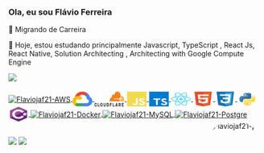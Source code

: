 ### Ola, eu sou Flávio Ferreira
🔭 Migrando de Carreira

🌱 Hoje, estou estudando principalmente Javascript, TypeScript , React Js, React Native, Solution Architecting , Architecting with Google Compute Engine
<div align="">
  <a href="https://github.com/flaviojaf21">
  <img height="180em" src="https://github-readme-stats.vercel.app/api?username=flaviojaf21&show_icons=true&theme=dracula&include_all_commits=true&count_private=true"/>
  <!--img height="180em" src="https://github-readme-stats.vercel.app/api/top-langs/?username=flaviojaf21&layout=compact&langs_count=7&theme=dracula"/-->
</div>
 
 
<div style="display: inline_block" ><br>
<img align="center" alt="Flaviojaf21-AWS" height="90" width="120" src="https://cdn.jsdelivr.net/gh/devicons/devicon/icons/amazonwebservices/amazonwebservices-original-wordmark.svg" />
  <img align="center" alt="flaviojaf-GCP" height="30" width="40" src="https://github.com/flaviojaf21/Devicons/blob/main/GCP/google-cloud-platform.svg">
  <img align="center" alt="flaviojaf-Cloudflare" height="30" width="60" src="https://github.com/flaviojaf21/Devicons/blob/main/Cloudflare/cloudflare-official.svg"> 
  <img align="center" alt="Flaviojaf21-Js" height="30" width="40" src="https://raw.githubusercontent.com/devicons/devicon/master/icons/javascript/javascript-plain.svg">
  <img align="center" alt="Flaviojaf21-Ts" height="30" width="40" src="https://raw.githubusercontent.com/devicons/devicon/master/icons/typescript/typescript-plain.svg">
  <img align="center" alt="Flaviojaf21-React" height="30" width="40" src="https://raw.githubusercontent.com/devicons/devicon/master/icons/react/react-original.svg">
  <img align="center" alt="Flaviojaf21-HTML" height="30" width="40" src="https://raw.githubusercontent.com/devicons/devicon/master/icons/html5/html5-original.svg">
  <img align="center" alt="Flaviojaf21-CSS" height="30" width="40" src="https://raw.githubusercontent.com/devicons/devicon/master/icons/css3/css3-original.svg">
  <img align="center" alt="Flaviojaf21-Python" height="30" width="40" src="https://raw.githubusercontent.com/devicons/devicon/master/icons/python/python-original.svg">
  <img align="center" alt="Flaviojaf21-Csharp" height="30" width="40" src="https://raw.githubusercontent.com/devicons/devicon/master/icons/csharp/csharp-original.svg">
  <img align="center" alt="Flaviojaf21-Docker" height="40" width="40" src="https://cdn.jsdelivr.net/gh/devicons/devicon/icons/docker/docker-original.svg">
  <img align="center" alt="Flaviojaf21-MySQL" height="40" width="40" src="https://cdn.jsdelivr.net/gh/devicons/devicon/icons/mysql/mysql-original-wordmark.svg">
  <img align="center" alt="Flaviojaf21-Postgre" height="30" width="40" src="https://cdn.jsdelivr.net/gh/devicons/devicon/icons/postgresql/postgresql-plain-wordmark.svg">
  <img align="right" alt="Flaviojaf21-pic" height="150" style="border-radius:50px;" src="https://cdn.jsdelivr.net/gh/devicons/devicon/icons/composer/composer-original.svg">
 </div>   
 
  ##
 
<div> 
  <a href = "mailto:flaviojaf@gmail.com"><img src="https://img.shields.io/badge/-Gmail-%23333?style=for-the-badge&logo=gmail&logoColor=white" target="_blank"></a>
  <a href="https://www.linkedin.com/in/flaviojaferreira" target="_blank"><img src="https://img.shields.io/badge/-LinkedIn-%230077B5?style=for-the-badge&logo=linkedin&logoColor=white" target="_blank"></a> 
 
 
</div>

<!--
**flaviojaf21/flaviojaf21** is a ✨ _special_ ✨ repository because its `README.md` (this file) appears on your GitHub profile.

Here are some ideas to get you started:

- 🔭 I’m currently working on ...
- 🌱 I’m currently learning ...
- 👯 I’m looking to collaborate on ...
- 🤔 I’m looking for help with ...
- 💬 Ask me about ...
- 📫 How to reach me: ...
- 😄 Pronouns: ...
- ⚡ Fun fact: ...
-->
